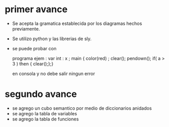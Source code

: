 # primer avance
- Se acepta la gramatica establecida por los diagramas hechos previamente.
- Se utilizo python y las librerias de sly.
- se puede probar con 

  programa ejem  : var int : x ; main { color(red) ; clear(); pendown(); if( a > 3 ) then { clear();};}   
  
  en consola y no debe salir ningun error

# segundo avance 
- se agrego un cubo semantico por medio de diccionarios anidados
- se agrego la tabla de variables 
- se agrego la tabla de funciones

